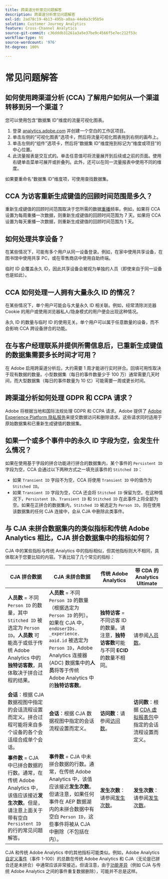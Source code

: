 ```yaml
---
title: 跨渠道分析常见问题解答
description: 跨渠道分析常见问题解答
exl-id: 2ad78c19-4b13-495b-a0aa-44e0a3c95b5e
solution: Customer Journey Analytics
feature: Cross-Channel Analytics
source-git-commit: c36dddb31261a3a5e37be9c4566f5e7ec212f53c
workflow-type: ht
source-wordcount: '976'
ht-degree: 100%

---
```


# 常见问题解答

## 如何使用跨渠道分析 (CCA) 了解用户如何从一个渠道转移到另一个渠道？

您可以使用包含“数据集 ID”维度的流量可视化图表。

1. 登录 [analytics.adobe.com](https://analytics.adobe.com) 并创建一个空白的工作区项目。
2. 单击左侧的“可视化图表”选项卡，然后将流量可视化图表拖到右侧的画布上。
3. 单击左侧的“组件”选项卡，然后将“数据集 ID”维度拖到标记为“维度或项目”的中心位置。
4. 此流量报表是交互式的。单击任意值可将流量展开到后续或之前的页面。使用右键单击菜单可展开或折叠列。此外，还可以在同一流量报表中使用不同的维度。

如果要重命名“数据集 ID”维度项，可使用查找数据集。

## CCA 为访客重新生成键值的回顾时间范围是多久？

重新生成键值的回顾时间范围取决于您所需的数据[重播](replay.md)频率。例如，如果将 CCA 设置为每周重播一次数据，则重新生成键值的回顾时间范围为 7 天。如果将 CCA 设置为每天重播一次数据，则重新生成键值的回顾时间范围为 1 天。

## 如何处理共享设备？

在某些情况下，可能有多个用户从同一设备登录。例如，在家中使用共享设备，在图书馆中使用共享 PC，或在零售商店中使用自助终端。

临时 ID 会覆盖永久 ID，因此共享设备会被视为单独的人员（即使来自于同一设备也是如此）。

## CCA 如何处理一人拥有大量永久 ID 的情况？

在某些情况下，单个用户可能会与大量永久 ID 相关联。例如，经常清除浏览器 Cookie 的用户或使用浏览器私人/隐身模式的用户便会出现这种情况。

永久 ID 的数量与临时 ID 的使用无关。单个用户可以属于任意数量的设备，而不会影响 CCA 跨设备拼合的功能。

## 在与客户经理联系并提供所需信息后，已重新生成键值的数据集需要多长时间才可用？

在 Adobe 启用跨渠道分析后，大约需要 1 周才能进行实时拼合。回填可用性取决于现有数据的数量。小型数据集（每日的事件数量少于 100 万）通常需要几天时间，而大型数据集（每日的事件数量为 10 亿）可能需要一周或更长时间。

## 跨渠道分析如何处理 GDPR 和 CCPA 请求？

Adobe 将根据当地和国际法规处理 GDPR 和 CCPA 请求。Adobe 提供了 [Adobe Experience Platform 隐私服务](https://experienceleague.adobe.com/docs/experience-platform/privacy/home.html?lang=zh-Hans)来提交数据访问和删除请求。这些请求同时适用于原始数据集和已重新生成键值的数据集。

## 如果一个或多个事件中的永久 ID 字段为空，会发生什么情况？

如果在使用基于字段的拼合功能进行拼合的数据集内，某个事件的 `Persistent ID` 字段为空，CCA 会通过以下两种方式之一填充该事件的 `Stitched ID`：
* 如果 `Transient ID` 字段不为空，CCA 将使用 `Transient ID` 中的值作为 `Stitched ID`。
* 如果 `Transient ID` 字段为空，CCA 还会将 `Stitched ID` 保留为空。在这种情况下，`Persistent ID`、`Transient ID` 和 `Stitched ID` 在此事件上将全部为空。如果在正拼合的数据集内，`Stitched ID` 被选定为 `Person ID`，则在使用该数据集的任何 CJA 连接中，会从 CJA 中删除此类事件。

## 与 CJA 未拼合数据集内的类似指标和传统 Adobe Analytics 相比，CJA 拼合数据集中的指标如何？

CJA 中的某些指标与传统 Analytics 中的指标相似，但其他指标则大不相同，具体取决于您要比较的内容。下表比较了几个常见的指标：

| **CJA 拼合数据** | **CJA 未拼合数据** | **传统 Adobe Analytics** | **带 CDA 的 Analytics Ultimate** |
| ----- | ----- | ----- | ----- |
| **人员数** = 不同 `Person ID` 的数量，其中 `Stitched ID` 被选定为 `Person ID`。**人员数** 可能高于或低于传统 Adobe Analytics 中的&#x200B;**独特访客数**，具体取决于拼合过程的结果。 | **人员数** = 不同 `Person ID` 的数量（根据选定为 `Person ID` 的列）。如果在 CJA 中，`endUserIDs. _experience. aaid.id` 被选定为 `Person ID`，Adobe Analytics 连接器 (ADC) 数据集中的&#x200B;**人员**&#x200B;将等于传统 Adobe Analytics 中的&#x200B;**独特访客数**。 | **独特访客** = 不同访客 ID 的数量。请注意，**独特访客数**&#x200B;可能与不同 **ECID** 的数量不相同。 | 请参阅[人员数](https://experienceleague.adobe.com/docs/analytics/components/metrics/people.html?lang=en)。 |
| **会话**：根据 CJA 数据视图中指定的会话流程设置而定义。拼合过程可能将来自多个设备的各个会话组合成单个会话。 | **会话**：根据 CJA 数据视图中指定的会话流程设置而定义。 | **访问数**：请参阅[访问数](https://experienceleague.adobe.com/docs/analytics/components/metrics/visits.html?lang=en)。 | **访问数**：根据 [CDA 虚拟报表包](https://experienceleague.adobe.com/docs/analytics/components/cda/setup.html?lang=en)中指定的会话流程设置而定义。 |
| **事件数** = CJA 中已拼合数据的行数。通常，在传统 Adobe Analytics 中，该值应该接近&#x200B;**发生次数**。但是，请注意上面关于带有空白 `Persistent ID` 的行的常见问题解答。 | **事件数** = CJA 中未拼合数据的行数。通常，在传统 Adobe Analytics 中，该值应该接近&#x200B;**发生次数**。但请注意，如果任何事件在 AEP 数据湖内的未拼合数据中有空白 `Person ID`，这些事件将被从 CJA 中删除（不包括在内）。 | **发生次数**：请参阅[发生次数](https://experienceleague.adobe.com/docs/analytics/components/metrics/occurrences.html?lang=en)。 | **发生次数**：请参阅[发生次数](https://experienceleague.adobe.com/docs/analytics/components/metrics/occurrences.html?lang=en)。 |

CJA 和传统 Adobe Analytics 中的其他指标可能类似。例如，Adobe Analytics [自定义事件](https://experienceleague.adobe.com/docs/analytics/components/metrics/custom-events.html?lang=en)（事件 1-100）的总数在传统 Adobe Analytics 和 CJA（无论是已拼合还是未拼合）中通常应该非常接近。但请注意，由于[功能差异](https://experienceleague.adobe.com/docs/analytics-platform/using/cja-overview/cja-aa.html?lang=en)（例如 CJA 与传统 Adobe Analytics 之间的事件重复数据删除），可能并不总是这样。
